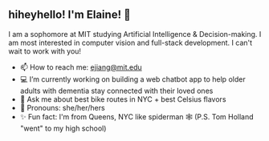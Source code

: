 ## hiheyhello! I'm Elaine! 👋

I am a sophomore at MIT studying Artificial Intelligence & Decision-making. I am most interested in computer vision and full-stack development. I can't wait to work with you!

- 📫 How to reach me: ejiang@mit.edu
- 💻 I’m currently working on building a web chatbot app to help older adults with dementia stay connected with their loved ones
- 💬 Ask me about best bike routes in NYC + best Celsius flavors
- 📢 Pronouns: she/her/hers
- ✨ Fun fact: I'm from Queens, NYC like spiderman 🕸️ (P.S. Tom Holland "went" to my high school)
